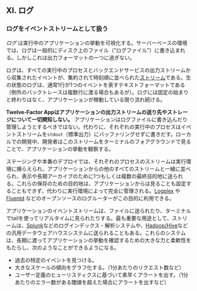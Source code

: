 ## XI. ログ

### ログをイベントストリームとして扱う

*ログ* は実行中のアプリケーションの挙動を可視化する。サーバーベースの環境では、ログは一般的にディスク上のファイル（“ログファイル”）に書き込まれる。しかしこれは出力フォーマットの一つに過ぎない。

ログは、すべての実行中のプロセスとバックエンドサービスの出力ストリームから収集されたイベントが、集約されて時刻順に並べられた[ストリーム](https://adam.herokuapp.com/past/2011/4/1/logs_are_streams_not_files/)である。生の状態のログは、通常1行が1つのイベントを表すテキストフォーマットである（例外のバックトレースは複数行に渡る場合もあるが）。ログには固定の始まりと終わりはなく、アプリケーションが稼動している限り流れ続ける。

**Twelve-Factor Appはアプリケーションの出力ストリームの送り先やストレージについて一切関知しない。** アプリケーションはログファイルに書き込んだり管理しようとするべきではない。代わりに、それぞれの実行中のプロセスはイベントストリームを`stdout`（標準出力）にバッファリングせずに書きだす。ローカルでの開発中、開発者はこのストリームをターミナルのフォアグラウンドで見ることで、アプリケーションの挙動を観察する。

ステージングや本番のデプロイでは、それぞれのプロセスのストリームは実行環境に捕らえられ、アプリケーションからの他のすべてのストリームと一緒に並べられ、表示や長期アーカイブのために1つもしくは複数の最終目的地に送られる。これらの保存のための目的地は、アプリケーションからは見ることも設定することもできず、代わりに実行環境によって完全に管理される。[Logplex](https://github.com/heroku/logplex) や [Fluentd](https://github.com/fluent/fluentd) などのオープンソースのログルーターがこの目的に利用できる。

アプリケーションのイベントストリームは、ファイルに送られたり、ターミナルでtailを使ってリアルタイムに見られたりする。最も重要な用途として、ストリームは、[Splunk](http://www.splunk.com/)などのログインデックス・解析システムや、[Hadoop/Hive](http://hive.apache.org/)などの汎用データウェアハウスシステムに送られることもある。これらのシステムは、長期に渡ってアプリケーションの挙動を確認するための大きな力と柔軟性をもたらし、次のようなことができるようになる。

* 過去の特定のイベントを見つける。
* 大きなスケールの傾向をグラフ化する。（1分あたりのリクエスト数など）
* ユーザー定義のヒューリスティクスに基づいて素早くアラートを出す。（1分あたりのエラー数がある閾値を超えた場合にアラートを出すなど）
